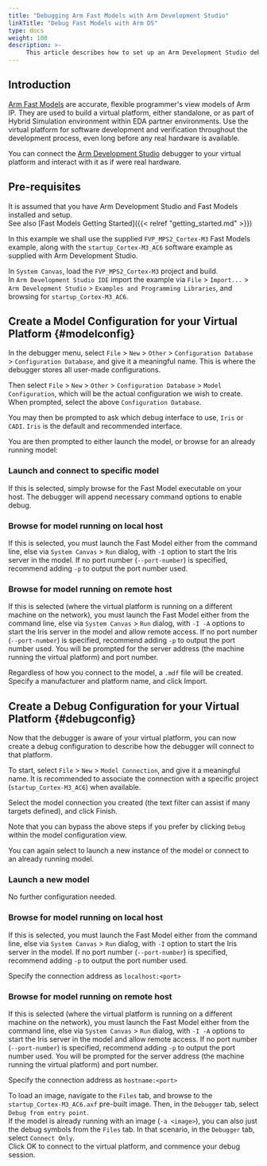 ```yaml
---
title: "Debugging Arm Fast Models with Arm Development Studio"
linkTitle: "Debug Fast Models with Arm DS"
type: docs
weight: 100
description: >-
     This article describes how to set up an Arm Development Studio debug connection with your Arm Fast Model virtual platform.
---
```


## Introduction

[Arm Fast Models](https://developer.arm.com/Tools%20and%20Software/Fast%20Models) are accurate, flexible programmer's view models of Arm IP. They are used to build a virtual platform, either standalone, or as part of Hybrid Simulation environment within EDA partner environments. Use the virtual platform for software development and verification throughout the development process, even long before any real hardware is available.

You can connect the [Arm Development Studio](https://developer.arm.com/Tools%20and%20Software/Arm%20Development%20Studio) debugger to your virtual platform and interact with it as if were real hardware.

## Pre-requisites

It is assumed that you have Arm Development Studio and Fast Models installed and setup.\
See also [Fast Models Getting Started]({{< relref "getting_started.md" >}})

In this example we shall use the supplied `FVP_MPS2_Cortex-M3` Fast Models example, along with the `startup_Cortex-M3_AC6` software example as supplied with Arm Development Studio.

In `System Canvas`, load the `FVP_MPS2_Cortex-M3` project and build.\
In `Arm Development Studio IDE` import the example via `File` > `Import...` > `Arm Development Studio` > `Examples and Programming Libraries`, and browsing for `startup_Cortex-M3_AC6`.

## Create a Model Configuration for your Virtual Platform {#modelconfig}

In the debugger menu, select `File` > `New` > `Other` > `Configuration Database` > `Configuration Database`, and give it a meaningful name. This is where the debugger stores all user-made configurations.

Then select `File` > `New` > `Other` > `Configuration Database` > `Model Configuration`, which will be the actual configuration we wish to create. When prompted, select the above `Configuration Database`.

You may then be prompted to ask which debug interface to use, `Iris` or `CADI`. `Iris` is the default and recommended interface.

You are then prompted to either launch the model, or browse for an already running model:

### Launch and connect to specific model

If this is selected, simply browse for the Fast Model executable on your host. The debugger will append necessary command options to enable debug.

### Browse for model running on local host

If this is selected, you must launch the Fast Model either from the command line, else via `System Canvas` > `Run` dialog, with `-I` option to start the Iris server in the model. If no port number (`--port-number`) is specified, recommend adding `-p` to output the port number used.

### Browse for model running on remote host

If this is selected (where the virtual platform is running on a different machine on the network), you must launch the Fast Model either from the command line, else via `System Canvas` > `Run` dialog, with `-I -A` options to start the Iris server in the model and allow remote access. If no port number (`--port-number`) is specified, recommend adding `-p` to output the port number used. You will be prompted for the server address (the machine running the virtual platform) and port number.

Regardless of how you connect to the model, a `.mdf` file will be created. Specify a manufacturer and platform name, and click Import.

## Create a Debug Configuration for your Virtual Platform {#debugconfig}

Now that the debugger is aware of your virtual platform, you can now create a debug configuration to describe how the debugger will connect to that platform.

To start, select `File` > `New` > `Model Connection`, and give it a meaningful name. It is recommended to associate the connection with a specific project (`startup_Cortex-M3_AC6`) when available.

Select the model connection you created (the text filter can assist if many targets defined), and click Finish.

Note that you can bypass the above steps if you prefer by clicking `Debug` within the model configuration view.

You can again select to launch a new instance of the model or connect to an already running model.

### Launch a new model

No further configuration needed.

### Browse for model running on local host

If this is selected, you must launch the Fast Model either from the command line, else via `System Canvas` > `Run` dialog, with `-I` option to start the Iris server in the model. If no port number (`--port-number`) is specified, recommend adding `-p` to output the port number used.

Specify the connection address as `localhost:<port>`

### Browse for model running on remote host

If this is selected (where the virtual platform is running on a different machine on the network), you must launch the Fast Model either from the command line, else via `System Canvas` > `Run` dialog, with `-I -A` options to start the Iris server in the model and allow remote access. If no port number (`--port-number`) is specified, recommend adding `-p` to output the port number used. You will be prompted for the server address (the machine running the virtual platform) and port number.

Specify the connection address as `hostname:<port>`

To load an image, navigate to the `Files` tab, and browse to the `startup_Cortex-M3_AC6.axf` pre-built image. Then, in the `Debugger` tab, select `Debug from entry point`.\
If the model is already running with an image (`-a <image>`), you can also just the debug symbols from the `Files` tab. In that scenario, in the `Debugger` tab, select `Connect Only`.\
Click OK to connect to the virtual platform, and commence your debug session.